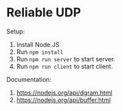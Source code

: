 # Reliable UDP

Setup:

1. Install Node.JS
1. Run `npm install`
1. Run `npm run server` to start server.
1. Run `npm run client` to start client.

Documentation:

1. https://nodejs.org/api/dgram.html
1. https://nodejs.org/api/buffer.html